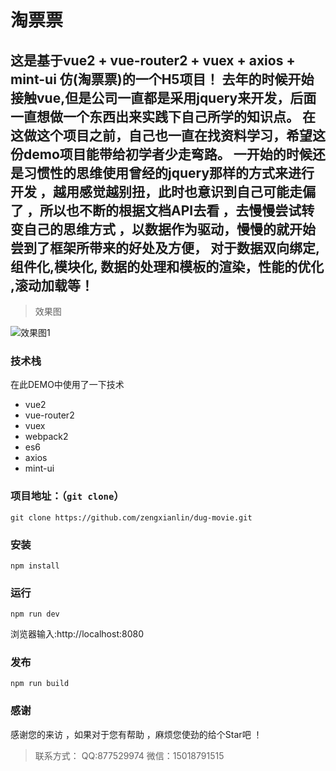 # 淘票票
这是基于vue2 + vue-router2 + vuex + axios + mint-ui 仿(淘票票)的一个H5项目！
去年的时候开始接触vue,但是公司一直都是采用jquery来开发，后面一直想做一个东西出来实践下自己所学的知识点。
在这做这个项目之前，自己也一直在找资料学习，希望这份demo项目能带给初学者少走弯路。
一开始的时候还是习惯性的思维使用曾经的jquery那样的方式来进行开发 ，越用感觉越别扭，此时也意识到自己可能走偏了 ，所以也不断的根据文档API去看 ，去慢慢尝试转变自己的思维方式 ，以数据作为驱动，慢慢的就开始尝到了框架所带来的好处及方便，
对于数据双向绑定,组件化,模块化, 数据的处理和模板的渲染，性能的优化 ,滚动加载等！
------
> 效果图

![效果图1](https://github.com/zengxianlin/dug-movie/blob/master/src/assets/1.gif)

### 技术栈
在此DEMO中使用了一下技术
* vue2
* vue-router2
* vuex
* webpack2
* es6
* axios
* mint-ui

### 项目地址：（`git clone`）

```shell
git clone https://github.com/zengxianlin/dug-movie.git
```
### 安装

```
npm install
```

### 运行

```
npm run dev
```
浏览器输入:http://localhost:8080

### 发布

```
npm run build
```
### 感谢

感谢您的来访 ，如果对于您有帮助 ，麻烦您使劲的给个Star吧 ！

> 联系方式：
> QQ:877529974
> 微信：15018791515

